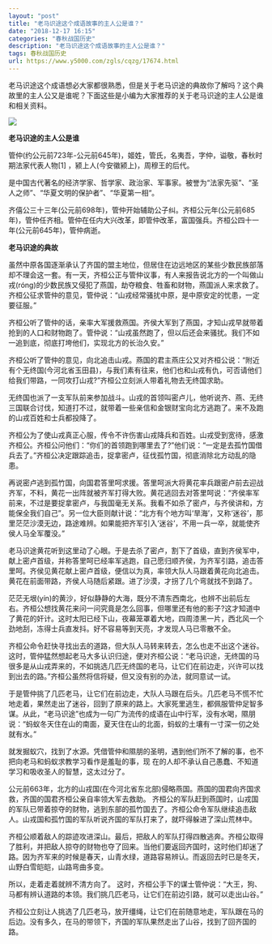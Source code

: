 ```yaml
---
layout: "post"
title: "老马识途这个成语故事的主人公是谁？"
date: "2018-12-17 16:15"
categories: "春秋战国历史"
description: "老马识途这个成语故事的主人公是谁？"
tags: 春秋战国历史
url: https://www.y5000.com/zgls/cqzg/17674.html
---
```






老马识途这个成语想必大家都很熟悉，但是关于老马识途的典故你了解吗？这个典故里的主人公又是谁呢？下面这些是小编为大家推荐的关于老马识途的主人公是谁和相关资料。

![](https://img.y5000.com/uploads/allimg/170322/131S33158-0.jpg)

**老马识途的主人公是谁**

管仲(约公元前723年-公元前645年)，姬姓，管氏，名夷吾，字仲，谥敬，春秋时期法家代表人物[1] ，颍上人(今安徽颍上)，周穆王的后代。

是中国古代著名的经济学家、哲学家、政治家、军事家。被誉为“法家先驱”、“圣人之师”、“华夏文明的保护者”、“华夏第一相“。

齐僖公三十三年(公元前698年)，管仲开始辅助公子纠。齐桓公元年(公元前685年)，管仲任齐相。管仲在任内大兴改革，即管仲改革，富国强兵。齐桓公四十一年(公元前645年)，管仲病逝。

**老马识途的典故**

虽然中原各国逐渐承认了齐国的盟主地位，但居住在边远地区的某些少数民族部落却不理会这一套。有一天，齐桓公正与管仲议事，有人来报告说北方的一个叫做山戎(róng)的少数民族又侵犯了燕国，劫夺粮食、牲畜和财物，燕国派人来求救了。齐桓公征求管仲的意见，管仲说：“山戎经常骚扰中原，是中原安定的忧患，一定要征服。”

齐桓公听了管仲的话，亲率大军援救燕国。齐侯大军到了燕国，才知山戎早就带着抢到的人口和财物跑了。管仲说：“山戎虽然跑了，但以后还会来骚扰。我们不如一追到底，彻底打垮他们，实现北方的长治久安。”

齐桓公听了管仲的意见，向北追击山戎。燕国的君主燕庄公又对齐桓公说：“附近有个无终国(今河北省玉田县)，与我们素有往来，他们也和山戎有仇，可否请他们给我们带路，一同攻打山戎?”齐桓公立刻派人带着礼物去无终国求助。

无终国也派了一支军队前来参加战斗。山戎的首领叫密卢儿，他听说齐、燕、无终三国联合讨伐，知道打不过，就带着一些亲信和金银财宝向北方逃跑了。来不及跑的山戎百姓和士兵都投降了。

齐桓公为了使山戎真正心服，传令不许伤害山戎降兵和百姓。山戎受到宽待，感激齐桓公。齐桓公问他们：“你们的首领跑到哪里去了?”他们说：“一定是去孤竹国借兵去了。”齐桓公决定跟踪追击，捉拿密卢，征伐孤竹国，彻底消除北方动乱的隐患。

再说密卢逃到孤竹国，向国君答里呵求援。答里呵派大将黄花率兵跟密卢前去迎战齐军，不料，黄花一出阵就被齐军打得大败。黄花逃回去对答里呵说：“齐侯率军前来，不过是要捉拿密卢，与我国毫无关系。我看不如杀了密卢，与齐侯讲和，方能保全我们自己”。另一位大臣则献计说：“北方有个地方叫‘旱海’，又称‘迷谷’，那里茫茫沙漠无边，路途难辨。如果能把齐军引入‘迷谷’，不用一兵一卒，就能使齐侯人马全军覆没。”

老马识途黄花听到这里动了心眼。于是去杀了密卢，割下了首级，直到齐侯军中，献上密卢首级，并称答里呵已经率军逃跑，自己愿归顺齐侯，为齐军引路，追击答里呵。齐侯见黄花献上密卢首级，便信以为真，率领大队人马跟着黄花向北追击。黄花在前面带路，齐侯人马随后紧跟。进了沙漠，才拐了几个弯就找不到路了。

茫茫无垠(yín)的黄沙，好似静静的大海，既分不清东西南北，也辨不出前后左右。齐桓公想找黄花来问一问究竟是怎么回事，但哪里还有他的影子?这才知道中了黄花的奸计。这时太阳已经下山，夜幕笼罩着大地，四周漆黑一片，西北风一个劲地刮，冻得士兵直发抖。好不容易等到天亮，才发现人马已零散不全。

齐桓公命令赶快寻找出去的道路，但大队人马转来转去，怎么也走不出这个迷谷。这时，管仲猛然想起老马大多认识归途，便对齐桓公说：“老马识途，无终国的马很多是从山戎弄来的，不如挑选几匹无终国的老马，让它们在前边走，兴许可以找到出去的路。”齐桓公虽然将信将疑，但又没有别的办法，就同意试一试。

于是管仲挑了几匹老马，让它们在前边走，大队人马跟在后头。几匹老马不慌不忙地走着，果然走出了迷谷，回到了原来的路上。大家死里逃生，都佩服管仲足智多谋。从此，“老马识途”也成为一句广为流传的成语在山中行军，没有水喝，隰朋说：“蚂蚁冬天住在山的南面，夏天住在山的北面，蚂蚁的土壤有一寸深一仞之处就有水。”

就发掘蚁穴，找到了水源。凭借管仲和隰朋的圣明，遇到他们所不了解的事，也不把向老马和蚂蚁求教学习看作是羞耻的事，现
在的人却不承认自己愚蠢、不知道学习和吸收圣人的智慧，这太过分了。

公元前663年，北方的山戎国(在今河北省东北部)侵略燕国。燕国的国君向齐国求救，齐国的国君齐桓公亲自率领大军去救助。
齐桓公的军队赶到燕国时，山戎国的军队已带着掠夺的财物，逃到东部的孤竹国去了。齐桓公命令军队继续追击敌人。山戎国和孤竹国的军队听说齐国的军队打来了，就吓得躲进了深山荒林中。

齐桓公顺着敌人的踪迹攻进深山。最后，把敌人的军队打得四散逃奔。齐桓公取得了胜利，并把敌人掠夺的财物也夺了回来。当他们要返回齐国时，这时他们却迷了路。因为齐军来的时候是春天，山青水绿，道路容易辨认。而返回去时已是冬天，山野白雪皑皑，山路弯曲多变。

所以，走着走着就辨不清方向了。 这时，齐桓公手下的谋士管仲说：“大王，狗、马都有辨认道路的本领。我们挑几匹老马，让它们在前边引路，就可以走出山谷。”

齐桓公立刻让人挑选了几匹老马，放开缰绳，让它们在前随意地走，军队跟在马的后边。没有多久，在马的带领下，齐国的军队果然走出了山谷，找到了回齐国的路。
